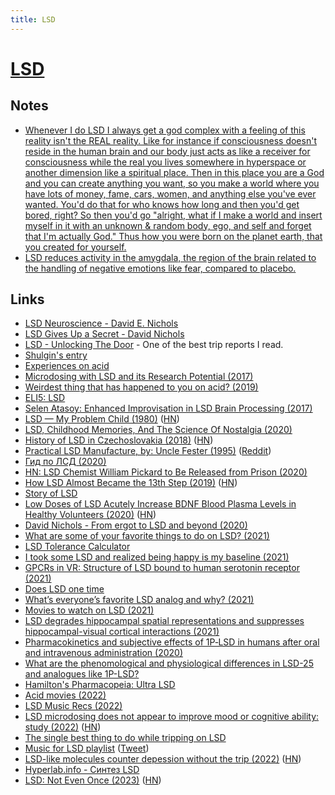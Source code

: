 ```yaml
---
title: LSD
---
```


# [LSD](https://psychonautwiki.org/w/index.php?title=LSD)

## Notes

- [Whenever I do LSD I always get a god complex with a feeling of this reality isn't the REAL reality. Like for instance if consciousness doesn't reside in the human brain and our body just acts as like a receiver for consciousness while the real you lives somewhere in hyperspace or another dimension like a spiritual place. Then in this place you are a God and you can create anything you want, so you make a world where you have lots of money, fame, cars, women, and anything else you've ever wanted. You'd do that for who knows how long and then you'd get bored, right? So then you'd go "alright, what if I make a world and insert myself in it with an unknown & random body, ego, and self and forget that I'm actually God." Thus how you were born on the planet earth, that you created for yourself.](https://www.reddit.com/r/Drugs/comments/86j4fz/what_are_some_messed_up_realityshattering/)
- [LSD reduces activity in the amygdala, the region of the brain related to the handling of negative emotions like fear, compared to placebo.](http://www.nature.com/tp/journal/v7/n4/full/tp201754a.html)

## Links

- [LSD Neuroscience - David E. Nichols](https://www.youtube.com/watch?v=LbUGRcuA16E)
- [LSD Gives Up a Secret - David Nichols](https://www.youtube.com/watch?v=TxjCSKMbZBA)
- [LSD - Unlocking The Door](https://psychonautwiki.org/wiki/Experience:First_105μg_LSD_-_Unlocking_The_Door) - One of the best trip reports I read.
- [Shulgin's entry](https://erowid.org/library/books_online/tihkal/tihkal26.shtml)
- [Experiences on acid](https://knowingless.com/2017/02/11/experiences-on-acid/)
- [Microdosing with LSD and its Research Potential (2017)](https://heffter.org/microdosing-lsd-research-potential/)
- [Weirdest thing that has happened to you on acid? (2019)](https://www.reddit.com/r/RationalPsychonaut/comments/dqwqtm/weirdest_thing_that_has_happened_to_you_on_acid/)
- [ELI5: LSD](https://www.reddit.com/r/explainlikeimfive/comments/dymtnq/eli5_lsd/)
- [Selen Atasoy: Enhanced Improvisation in LSD Brain Processing (2017)](https://www.youtube.com/watch?v=jKAZCzATmnk)
- [LSD — My Problem Child (1980)](https://maps.org/images/pdf/books/lsdmyproblemchild.pdf) ([HN](https://news.ycombinator.com/item?id=21878726))
- [LSD, Childhood Memories, And The Science Of Nostalgia (2020)](https://medium.com/@psychedelicsaremedicine/lsd-childhood-memories-and-the-science-of-nostalgia-32bebb1fe1e9)
- [History of LSD in Czechoslovakia (2018)](https://przekroj.pl/en/society/a-communist-lsd-trip-aleksander-kaczorowski) ([HN](https://news.ycombinator.com/item?id=22208132))
- [Practical LSD Manufacture, by: Uncle Fester (1995)](https://files.shroomery.org/cms/5841102-practicallsd-UncleFester.pdf) ([Reddit](https://www.reddit.com/r/DrugNerds/comments/gjoayy/practical_lsd_manufacture_by_uncle_fester_full/))
- [Гид по ЛСД (2020)](https://docs.google.com/document/d/1nCsTtLruccmWqWRZ7CQ1gRZoRYFZODLF9mPmqDz4P70/edit)
- [HN: LSD Chemist William Pickard to Be Released from Prison (2020)](https://news.ycombinator.com/item?id=23947157)
- [How LSD Almost Became the 13th Step (2019)](https://prohbtd.com/read/alcoholics-anonymous-how-lsd-almost-became-the-13th-step/) ([HN](https://news.ycombinator.com/item?id=23952390))
- [Story of LSD](https://twitter.com/PulpLibrarian/status/1294322294408515584)
- [Low Doses of LSD Acutely Increase BDNF Blood Plasma Levels in Healthy Volunteers (2020)](https://pubs.acs.org/doi/abs/10.1021/acsptsci.0c00099) ([HN](https://news.ycombinator.com/item?id=24391387))
- [David Nichols - From ergot to LSD and beyond (2020)](https://www.youtube.com/watch?v=iu0EZFz0-KQ)
- [What are some of your favorite things to do on LSD? (2021)](https://www.reddit.com/r/RationalPsychonaut/comments/lk1u9n/what_are_some_of_your_favorite_things_to_do_on_lsd/)
- [LSD Tolerance Calculator](https://lsdtolerancecalculator.github.io/)
- [I took some LSD and realized being happy is my baseline (2021)](https://www.reddit.com/r/Psychonaut/comments/mplesn/i_took_some_lsd_and_realized_being_happy_is_my/)
- [GPCRs in VR: Structure of LSD bound to human serotonin receptor (2021)](https://www.youtube.com/watch?v=cqH6PunEsac)
- [Does LSD one time](https://twitter.com/incertaspecie/status/1340738678218399744)
- [What’s everyone’s favorite LSD analog and why? (2021)](https://www.reddit.com/r/researchchemicals/comments/pjrput/whats_everyones_favorite_lsd_analog_and_why/)
- [Movies to watch on LSD (2021)](https://www.reddit.com/r/Drugs/comments/qhmhwj/movies_to_watch_on_lsd/)
- [LSD degrades hippocampal spatial representations and suppresses hippocampal-visual cortical interactions (2021)](<https://www.cell.com/cell-reports/pdf/S2211-1247(21)01163-3.pdf>)
- [Pharmacokinetics and subjective effects of 1P‐LSD in humans after oral and intravenous administration (2020)](https://analyticalsciencejournals.onlinelibrary.wiley.com/doi/full/10.1002/dta.2821)
- [What are the phenomological and physiological differences in LSD-25 and analogues like 1P-LSD?](https://www.reddit.com/r/RationalPsychonaut/comments/u0d15c/what_are_the_phenomological_and_physiological/)
- [Hamilton's Pharmacopeia: Ultra LSD](https://www.youtube.com/watch?v=BHjcrqAijqI)
- [Acid movies (2022)](https://www.reddit.com/r/TrueFilm/comments/ummwcj/acid_movies/)
- [LSD Music Recs (2022)](https://www.reddit.com/r/Psychedelics/comments/uxxerh/need_music_recommendations_for_lsd/)
- [LSD microdosing does not appear to improve mood or cognitive ability: study (2022)](https://www.psypost.org/2022/06/lsd-microdosing-does-not-appear-to-improve-mood-or-cognitive-ability-according-to-new-placebo-controlled-study-63277) ([HN](https://news.ycombinator.com/item?id=31632680))
- [The single best thing to do while tripping on LSD](https://www.reddit.com/r/LSD/comments/sbowfl/the_single_best_thing_to_do_while_tripping_on_lsd/)
- [Music for LSD playlist](https://open.spotify.com/playlist/4dmGzrDcSFwQIgwx882Sv0) ([Tweet](https://twitter.com/Aella_Girl/status/1570881981550034944))
- [LSD-like molecules counter depession without the trip (2022)](https://www.ucsf.edu/news/2022/09/423891/lsd-molecules-counter-depression-without-trip) ([HN](https://news.ycombinator.com/item?id=33052550))
- [Hyperlab.info - Синтез LSD](https://hyperlab.info/inv/index.php?s=48e93c46428953dbfb4d702f4177f79d&lang=en&act=ST&f=17&t=128)
- [LSD: Not Even Once (2023)](https://www.qword.net/2023/04/23/lsd-not-even-once-really) ([HN](https://news.ycombinator.com/item?id=35679911))
